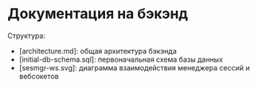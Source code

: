 # Документация на бэкэнд
Структура:

- [architecture.md]: общая архитектура бэкэнда
- [initial-db-schema.sql]: первоначальная схема базы данных
- [sesmgr-ws.svg]: диаграмма взаимодействия менеджера сессий и вебсокетов
